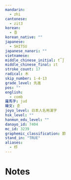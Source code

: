 ```yaml
---
mandarin:
  - zhì
cantonese:
  - zit3
korean:
  - 즐
korean_native: ""
japanese:
  - SHITSU
japanese_nanori: ""
vietnamese:
middle_chinese_initial: t͡ʃ
middle_chinese_final: ɪt
stroke_count: 17
radical: 木
skip_number: 1-4-13
grade_level: 先進
pos: ""
english:
  - comb
羅馬字: jud
韓文: 줃
joyo_level: 日本人名用漢字
hsk_level: ""
hanmun_edu_level: ""
danayo_id: 7404
mc_id: 3239
graphemic_classification: 節
stand_in: "TRUE"
aliases:
  - 栉
---
```


# Notes

